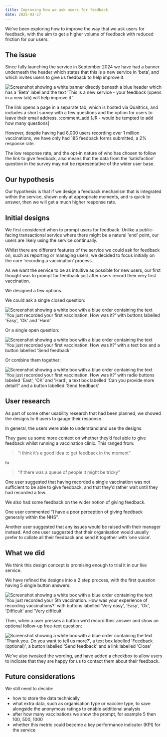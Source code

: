```yaml
---
title: Improving how we ask users for feedback
date: 2025-03-27
---
```


We’ve been exploring how to improve the way that we ask users for feedback, with the aim to get a higher volume of feedback with reduced friction for our users.

## The issue

Since fully launching the service in September 2024 we have had a banner underneath the header which states that this is a new service in ‘beta’, and which invites users to give us feedback to help improve it.

![Screenshot showing a white banner directly beneath a blue header which has a 'Beta' label and the text 'This is a new service - your feedback (opens in a new tab) will help improve it.'](feedback-banner.png "Existing feedback banner")

The link opens a page in a separate tab, which is hosted via Qualtrics, and includes a short survey with a few questions and the option for users to leave their email address. :comment_add:[JR - would be tempted to add how many questions]

However, despite having had 8,000 users recording over 1 million vaccinations, we have only had 185 feedback forms submitted, a 2% response rate.

The low response rate, and the opt-in nature of who has chosen to follow the link to give feedback, also means that the data from the ‘satisfaction’ question in the survey may not be representative of the wider user base.

## Our hypothesis

Our hypothesis is that if we design a feedback mechanism that is integrated within the service, shown only at appropriate moments, and is quick to answer, then we will get a much higher response rate.

## Initial designs

We first considered when to prompt users for feedback. Unlike a public-facing transactional service where there might be a natural 'end' point, our users are likely using the service continually.

Whilst there are different features of the service we could ask for feedback on, such as reporting or managing users, we decided to focus initially on the core ‘recording a vaccination’ process.

As we want the service to be as intuitive as possible for new users, our first thought was to prompt for feedback just after users record their very first vaccination.

We designed a few options.

We could ask a single closed question:

![Screenshot showing a white box with a blue order containing the text 'You just recorded your first vaccination. How was it?' with buttons labelled 'Easy', 'Ok' and 'Hard'](feedback-closed-question.png)

Or a single open question:

![Screenshot showing a white box with a blue order containing the text 'You just recorded your first vaccination. How was it?' with a text box and a button labelled 'Send feedback'](feedback-open-question.png)

Or combine them together:

![Screenshot showing a white box with a blue order containing the text 'You just recorded your first vaccination. How was it?' with radio buttons labeled 'East', 'OK' and 'Hard', a text box labelled 'Can you provide more detail?' and a button labelled 'Send feedback'](feedback-combined-question.png)

## User research

As part of some other usability research that had been planned, we showed the designs to 6 users to gauge their response.

In general, the users were able to understand and use the designs.

They gave us some more context on whether they’d feel able to give feedback whilst running a vaccination clinic. This ranged from:

> “I think it’s a good idea to get feedback in the moment”

to

> “If there was a queue of people it might be tricky”

One user suggested that having recorded a single vaccination was not sufficient to be able to give feedback, and that they’d rather wait until they had recorded a few.

We also had some feedback on the wider notion of giving feedback.

One user commented “I have a poor perception of giving feedback generally within the NHS”.

Another user suggested that any issues would be raised with their manager instead. And one user suggested that their organisation would usually prefer to collate all their feedback and send it together with ‘one voice’.

## What we did

We think this design concept is promising enough to trial it in our live service.

We have refined the designs into a 2 step process, with the first question having 5 single button answers:

![Screenshot showing a white box with a blue order containing the text 'You just recorded your 5th vaccination. How was your experience of recording vaccinations?' with buttons labelled 'Very easy', 'Easy', 'Ok', 'Difficult' and 'Very difficult'](iterated-question.png)

Then, when a user presses a button we’d record their answer and show an optional follow-up free-text question:

![Screenshot showing a white box with a blue order containing the text 'Thank you. Do you want to tell us more?', a text box labelled 'Feedback (optional)', a button labelled 'Send feedback' and a link labelled 'Close'](iterated-open-question.png)

We’ve also tweaked the wording, and have added a checkbox to allow users to indicate that they are happy for us to contact them about their feedback.

## Future considerations

We still need to decide:

* how to store the data technically
* what extra data, such as organisation type or vaccine type, to save alongside the anonymous ratings to enable additional analysis
* after how many vaccinations we show the prompt, for example 5 then 100, 500, 1000
* whether this metric could become a key performance indicator (KPI) for the service
